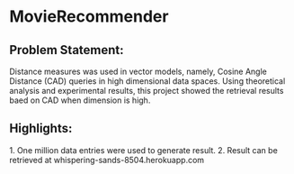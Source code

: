 MovieRecommender
================

<h2>Problem Statement:</h2> 
Distance measures was used in vector models, namely, Cosine Angle Distance (CAD) queries in high dimensional data spaces. Using theoretical analysis and experimental results, this project showed the retrieval results baed on CAD when dimension is high.

<h2>Highlights:</h2>
1. One million data entries were used to generate result.
2. Result can be retrieved at whispering-sands-8504.herokuapp.com

